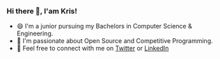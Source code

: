 ### Hi there 👋, I'am Kris!

<!--
**krishnakanthati/krishnakanthati** is a ✨ _special_ ✨ repository because its `README.md` (this file) appears on your GitHub profile.

Here are some ideas to get you started:

- 🔭 I’m currently working on ...
- 🌱 I’m currently learning ...
- 👯 I’m looking to collaborate on ...
- 🤔 I’m looking for help with ...
- 💬 Ask me about ...
- 📫 How to reach me: ...
- 😄 Pronouns: ...
- ⚡ Fun fact: ...
-->

- 😄 I'm a junior pursuing my Bachelors in Computer Science & Engineering.
- 🤩 I'm passionate about Open Source and Competitive Programming.
- 🤝 Feel free to connect with me on [Twitter](https://twitter.com/krishnakanthati) or [LinkedIn](https://www.linkedin.com/in/krishnakanthati/)

